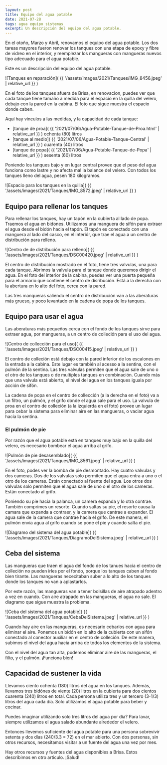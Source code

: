 ```yaml
---
layout: post
title: Equipo del agua potable
date: 2021-07-28
tags: agua equipo sistemas
excerpt: Un descripción del equipo del agua potable.
---
```


En el otoño, Marzo y Abril, renovamos el equipo del agua potable.
Los dos tareas mayores fueron renovar los tanques con una etapa de
epoxy y fibre de vidreo en el interior, y reemplezar los mangueras
con mangueras nuevos tipo adecuado para el agua potable.

Este es un descripción del equipo del agua potable.

![Tanques en reparación](
  {{ '/assets/images/2021/Tanques/IMG_8456.jpeg' | relative_url }}
)

En el foto de los tanques afuera de Brisa, en renovacion, puedes ver
que cada tanque tiene tamaño a medida para el espacio en la quilla
del velero, debajo con la pared en la cabina. El foto que sigue muestra
el espacio donde caben.

Aquí hay vinculos a las medidas, y la capacidad de cada tanque:
- [tanque de proa](
  {{ '2021/07/06/Agua-Potable-Tanque-de-Proa.html' | relative_url }}
) ochenta (80) litros
- [tanque al medio](
  {{ '2021/07/06/Agua-Potable-Tanque-Central' | relative_url }}
) cuarenta (40) litros
- [tanque de popa](
  {{ '2021/07/06/Agua-Potable-Tanque-de-Popa' | relative_url }}
) sesenta (60) litros

Poniendo los tanques bajo y en lugar central provee que el peso del agua
funciona como lastre y no afecta mal la balance del velero. Con todos los
tanques lleno del agua, pesen 180 kilogramos.

![Espacio para los tanques en la quilla](
  {{ '/assets/images/2021/Tanques/IMG_8572.jpeg' | relative_url }}
)

## Equipo para rellenar los tanques
Para rellenar los tanques, hay un tapón en la cubierta al lado de popa.
Traemos el agua en bidones. Utilizamos una manguera de sifón para extraer
el agua desde el bidón hacia el tapón. El tapón es conectado con una manguera
al lado del casco, en el interiór, que trae el agua a un centro de
distribución para relleno.

![Centro de de distribución para relleno](
  {{ '/assets/images/2021/Tanques/DSC00420.jpeg' | relative_url }}
)

El centro de distribución mostrado en el foto, tiene tres valvulas, una para
cada tanque. Abrimos la valvula para el tanque donde queremos dirigir el
agua. En el foto del interior de la cabina, puedes ver una puerta pequeña para
el armario que contiene el centro de disribución. Está a la derecha con la
abertura en lo alto del foto, cerca con la pared.

Las tres manqueras saliendo el centro de distribución van a las aberaturas
más grueso, y poco levantado en la cadena de popa de los tanques.

## Equipo para usar el agua
Las aberaturas más pequeños cerca con el fondo de los tanques sirve para
extraer agua, por mangueras, a un centro de colleción para el uso del
agua.

![Centro de collección para el uso](
  {{ '/assets/images/2021/Tanques/DSC00415.jpeg' | relative_url }}
)

El contro de colleción está debajo con la pared inferior de los escalones
en la entrada a la cabina.
Este lugar es también al acesso a la sentina, con el pulmón de la sentina.
Las tres valvulas permiten que el agua sale de uno o el otro de los tanques
o de multiples tanques en combinación. Cuando más que una valvula está abierto,
el nivel del agua en los tanques iguala por acción de sifón.

La cadena de popa en el centro de collección (a la derecha en el foto)
va a un filtro, un pulmón, y el grifo donde el agua sale para el uso.
La valvula de proa en el contro de colleción (a la izquierda en el foto)
provee un lugar para cebar la sistema para eliminar aire en las mangueras,
o vaciar agua hacía la sentina.

### El pulmón de pie

Por razón que el agua potable está en tanques muy bajo en la quilla del
velero, es necesario bombear el agua arriba al grifo.

![Pulmón de pie desasemblado](
  {{ '/assets/images/2021/Tanques/IMG_8561.jpeg' | relative_url }}
)

En el foto, podes ver la bomba de pie desmontado. Hay cuatro valvulas y dos
cameras. Dos de los valvulas solo permiten que el agua entra a uno o el otro
de los cameras. Están conectado al fuente del agua.
Los otros dos valvulas solo permiten que el agua sale de uno o el otro de los
cameras. Están conectado al grifo.

Poniendo su pie hacia la palanca, un camera expanda y lo otra contrae. También
comprimes un resorte. Cuando saltas su pie, el resorte causa la camara que
expanda a contraer, y la camera que cantrae a expander.
El agua sale de la camera que contrae hacia el grifo.
De este manera, el pulmón envia agua al grifo cuando se pone el pie y
cuando salta el pie.

![Diagramo del sistema del agua potable](
  {{ '/assets/images/2021/Tanques/DiagramoDelSistema.jpeg' | relative_url }}
)

## Ceba del sistema

Las mangueras que traen el agua del fondo de los tanues hacia el centro de
colleción no pueden irles por el fondo, porque los tanques caben al fondo
bien tirante. Las mangueras nececitaban suber a lo alto de los tanques donde
los tanques no van a aplastarlos.

Por este razón, las mangueras van a tener bolsillas de aire atrapado adentro
a vez en cuando. Con aire atrapado en las mangueras, el agua no sale.
El diagramo que sigue muestra la problema.

![Ceba del sistema del agua potable](
  {{ '/assets/images/2021/Tanques/CebaDelSistema.jpeg' | relative_url }}
)

Cuando hay aire en las mangueras, es necesario cebarlos con agua para
eliminar el aire. Ponemos un bidón en lo alto de la cubierta con un sifón
conectado al conector auxiliar en el centro de colleción. De este manera,
subimos el nivel del agua hacia arriba de todos los elementos de la sistema.

Con el nivel del agua tan alta, podemos eliminar aire de las mangueras,
el filto, y el pulmón. ¡Funciona bien!

## Capacidad de sustener la vida

Llevamos ciento ochenta (180) litros del agua en los tanques. Además, llevamos
tres bidónes de viente (20) litros en la cubierta para dos cientos cuarenta
(240) litros en total. Cada persona utiliza tres y un tercero (3-1/3) litros
del agua cada día. Solo utilizamos el agua potable para beber y cocinar.

Puedes imaginar utilizando solo tres litros del agua por día? Para lavar,
siempre utilizamos el agua salado abundante alrededor el velero.

Entonces llevemos suficiente del agua potable para una persona sobrevivir
setenta y dos días (240/3.3 = 72) en el mar abierto. Con dos personas,
sin otros recursos, necesitamos visitar a un fuente del agua una vez por
mes.

Hay otros recursos y fuentes del agua disponibles a Brisa. Estos describimos
en otro articulo. ¡Salud!

